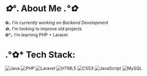 # *✿°*. About Me *.°✿*
✿*｡ I’m currently working on Backend Development<br>✿*｡ I'm looking to improve old projects  <br>✿*｡ I’m learning PHP + Laravel


# .°✿* Tech Stack:
![Java](https://img.shields.io/badge/java-%23ED8B00.svg?style=for-the-badge&logo=java&logoColor=white) ![PHP](https://img.shields.io/badge/php-%23777BB4.svg?style=for-the-badge&logo=php&logoColor=white) ![Laravel](https://img.shields.io/badge/laravel-%23FF2D20.svg?style=for-the-badge&logo=laravel&logoColor=white) ![HTML5](https://img.shields.io/badge/html5-%23E34F26.svg?style=for-the-badge&logo=html5&logoColor=white) ![CSS3](https://img.shields.io/badge/css3-%231572B6.svg?style=for-the-badge&logo=css3&logoColor=white) ![JavaScript](https://img.shields.io/badge/javascript-%23323330.svg?style=for-the-badge&logo=javascript&logoColor=%23F7DF1E) ![MySQL](https://img.shields.io/badge/mysql-%2300f.svg?style=for-the-badge&logo=mysql&logoColor=white)


<!--# .°★* GitHub Stats:

![](https://github-readme-stats.vercel.app/api/top-langs/?username=Nine&theme=dracula&hide_border=true&include_all_commits=true&count_private=true&layout=compact)

 Proudly created with GPRM ( https://gprm.itsvg.in ) -->